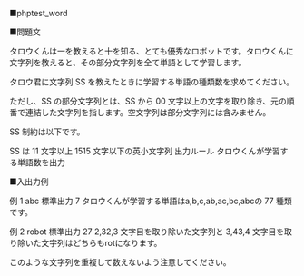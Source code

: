 ■phptest_word

■問題文

タロウくんは一を教えると十を知る、とても優秀なロボットです。タロウくんに文字列を教えると、その部分文字列を全て単語として学習します。

タロウ君に文字列 SS を教えたときに学習する単語の種類数を求めてください。

ただし、SS の部分文字列とは、SS から 00 文字以上の文字を取り除き、元の順番で連結した文字列を指します。空文字列は部分文字列には含みません。

SS
制約は以下です。

SS は 11 文字以上 1515 文字以下の英小文字列
出力ルール
タロウくんが学習する単語数を出力

■入出力例

例 1
abc
標準出力
7
タロウくんが学習する単語はa,b,c,ab,ac,bc,abcの 77 種類です。

例 2
robot
標準出力
27
2,32,3 文字目を取り除いた文字列と 3,43,4 文字目を取り除いた文字列はどちらもrotになります。

このような文字列を重複して数えないよう注意してください。
